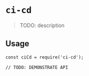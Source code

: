 # `ci-cd`

> TODO: description

## Usage

```
const ciCd = require('ci-cd');

// TODO: DEMONSTRATE API
```
